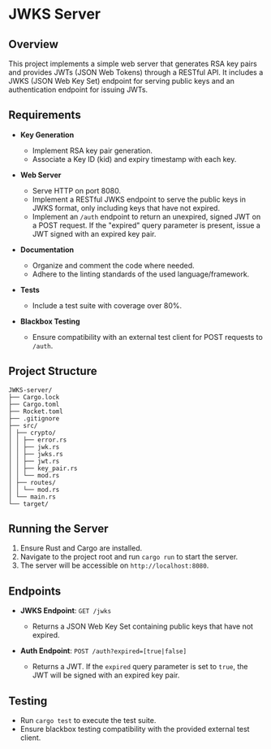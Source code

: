# JWKS Server

## Overview

This project implements a simple web server that generates RSA key pairs and 
provides JWTs (JSON Web Tokens) through a RESTful API. It includes a JWKS 
(JSON Web Key Set) endpoint for serving public keys and an authentication 
endpoint for issuing JWTs. 

## Requirements

- **Key Generation**
  - Implement RSA key pair generation.
  - Associate a Key ID (kid) and expiry timestamp with each key.

- **Web Server**
  - Serve HTTP on port 8080.
  - Implement a RESTful JWKS endpoint to serve the public keys in JWKS format, 
  only including keys that have not expired.
  - Implement an `/auth` endpoint to return an unexpired, signed JWT on a POST 
  request. If the "expired" query parameter is present, issue a JWT signed with an expired key pair.

- **Documentation**
  - Organize and comment the code where needed.
  - Adhere to the linting standards of the used language/framework.

- **Tests**
  - Include a test suite with coverage over 80%.

- **Blackbox Testing**
  - Ensure compatibility with an external test client for POST requests to `/auth`.

## Project Structure
```
JWKS-server/
├── Cargo.lock
├── Cargo.toml
├── Rocket.toml
├── .gitignore
├── src/
│ ├── crypto/
│ │ ├── error.rs
│ │ ├── jwk.rs
│ │ ├── jwks.rs
│ │ ├── jwt.rs
│ │ ├── key_pair.rs
│ │ └── mod.rs
│ ├── routes/
│ │ └── mod.rs
│ └── main.rs
└── target/
```

## Running the Server

1. Ensure Rust and Cargo are installed.
2. Navigate to the project root and run `cargo run` to start the server.
3. The server will be accessible on `http://localhost:8080`.

## Endpoints

- **JWKS Endpoint**: `GET /jwks`
  - Returns a JSON Web Key Set containing public keys that have not expired.

- **Auth Endpoint**: `POST /auth?expired=[true|false]`
  - Returns a JWT. If the `expired` query parameter is set to `true`, the JWT will be signed with an expired key pair.

## Testing

- Run `cargo test` to execute the test suite.
- Ensure blackbox testing compatibility with the provided external test client.


